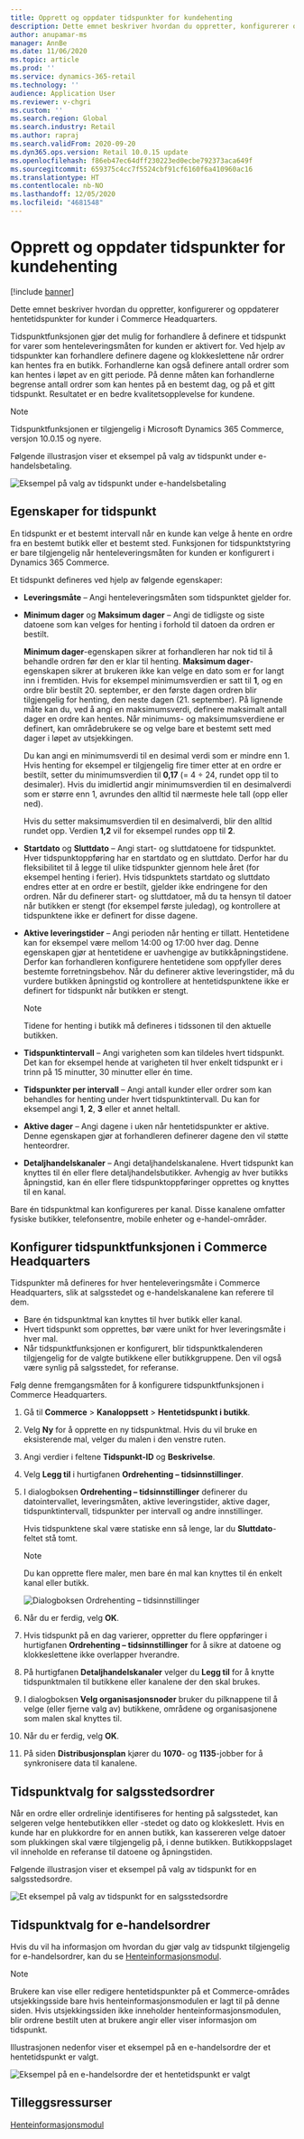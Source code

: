 ```yaml
---
title: Opprett og oppdater tidspunkter for kundehenting
description: Dette emnet beskriver hvordan du oppretter, konfigurerer og oppdaterer hentetidspunkter for kunder i Commerce Headquarters.
author: anupamar-ms
manager: AnnBe
ms.date: 11/06/2020
ms.topic: article
ms.prod: ''
ms.service: dynamics-365-retail
ms.technology: ''
audience: Application User
ms.reviewer: v-chgri
ms.custom: ''
ms.search.region: Global
ms.search.industry: Retail
ms.author: rapraj
ms.search.validFrom: 2020-09-20
ms.dyn365.ops.version: Retail 10.0.15 update
ms.openlocfilehash: f86eb47ec64dff230223ed0ecbe792373aca649f
ms.sourcegitcommit: 659375c4cc7f5524cbf91cf6160f6a410960ac16
ms.translationtype: HT
ms.contentlocale: nb-NO
ms.lasthandoff: 12/05/2020
ms.locfileid: "4681548"
---
```

# <a name="create-and-update-time-slots-for-customer-pickup"></a>Opprett og oppdater tidspunkter for kundehenting

[!include [banner](../../includes/banner.md)]

Dette emnet beskriver hvordan du oppretter, konfigurerer og oppdaterer hentetidspunkter for kunder i Commerce Headquarters.

Tidspunktfunksjonen gjør det mulig for forhandlere å definere et tidspunkt for varer som henteleveringsmåten for kunden er aktivert for. Ved hjelp av tidspunkter kan forhandlere definere dagene og klokkeslettene når ordrer kan hentes fra en butikk. Forhandlerne kan også definere antall ordrer som kan hentes i løpet av en gitt periode. På denne måten kan forhandlerne begrense antall ordrer som kan hentes på en bestemt dag, og på et gitt tidspunkt. Resultatet er en bedre kvalitetsopplevelse for kundene.

> [!NOTE]
> Tidspunktfunksjonen er tilgjengelig i Microsoft Dynamics 365 Commerce, versjon 10.0.15 og nyere.

Følgende illustrasjon viser et eksempel på valg av tidspunkt under e-handelsbetaling.

![Eksempel på valg av tidspunkt under e-handelsbetaling](../dev-itpro/media/Curbside_timeslot_eCommerce.PNG)

## <a name="time-slot-properties"></a>Egenskaper for tidspunkt

En tidspunkt er et bestemt intervall når en kunde kan velge å hente en ordre fra en bestemt butikk eller et bestemt sted. Funksjonen for tidspunktstyring er bare tilgjengelig når henteleveringsmåten for kunden er konfigurert i Dynamics 365 Commerce.

Et tidspunkt defineres ved hjelp av følgende egenskaper:

- **Leveringsmåte** – Angi henteleveringsmåten som tidspunktet gjelder for.
- **Minimum dager** og **Maksimum dager** – Angi de tidligste og siste datoene som kan velges for henting i forhold til datoen da ordren er bestilt. 

    **Minimum dager**-egenskapen sikrer at forhandleren har nok tid til å behandle ordren før den er klar til henting. **Maksimum dager**-egenskapen sikrer at brukeren ikke kan velge en dato som er for langt inn i fremtiden. Hvis for eksempel minimumsverdien er satt til **1**, og en ordre blir bestilt 20. september, er den første dagen ordren blir tilgjengelig for henting, den neste dagen (21. september). På lignende måte kan du, ved å angi en maksimumsverdi, definere maksimalt antall dager en ordre kan hentes. Når minimums- og maksimumsverdiene er definert, kan områdebrukere se og velge bare et bestemt sett med dager i løpet av utsjekkingen.

    Du kan angi en minimumsverdi til en desimal verdi som er mindre enn 1. Hvis henting for eksempel er tilgjengelig fire timer etter at en ordre er bestilt, setter du minimumsverdien til **0,17** (= 4 ÷ 24, rundet opp til to desimaler). Hvis du imidlertid angir minimumsverdien til en desimalverdi som er større enn 1, avrundes den alltid til nærmeste hele tall (opp eller ned).

    Hvis du setter maksimumsverdien til en desimalverdi, blir den alltid rundet opp. Verdien **1,2** vil for eksempel rundes opp til **2**.

- **Startdato** og **Sluttdato** – Angi start- og sluttdatoene for tidspunktet. Hver tidspunktoppføring har en startdato og en sluttdato. Derfor har du fleksibilitet til å legge til ulike tidspunkter gjennom hele året (for eksempel henting i ferier). Hvis tidspunktets startdato og sluttdato endres etter at en ordre er bestilt, gjelder ikke endringene for den ordren. Når du definerer start- og sluttdatoer, må du ta hensyn til datoer når butikken er stengt (for eksempel første juledag), og kontrollere at tidspunktene ikke er definert for disse dagene.
- **Aktive leveringstider** – Angi perioden når henting er tillatt. Hentetidene kan for eksempel være mellom 14:00 og 17:00 hver dag. Denne egenskapen gjør at hentetidene er uavhengige av butikkåpningstidene. Derfor kan forhandleren konfigurere hentetidene som oppfyller deres bestemte forretningsbehov. Når du definerer aktive leveringstider, må du vurdere butikken åpningstid og kontrollere at hentetidspunktene ikke er definert for tidspunkt når butikken er stengt.

    > [!NOTE]
    > Tidene for henting i butikk må defineres i tidssonen til den aktuelle butikken.

- **Tidspunktintervall** – Angi varigheten som kan tildeles hvert tidspunkt. Det kan for eksempel hende at varigheten til hver enkelt tidspunkt er i trinn på 15 minutter, 30 minutter eller én time.
- **Tidspunkter per intervall** – Angi antall kunder eller ordrer som kan behandles for henting under hvert tidspunktintervall. Du kan for eksempel angi **1**, **2**, **3** eller et annet heltall.
- **Aktive dager** – Angi dagene i uken når hentetidspunkter er aktive. Denne egenskapen gjør at forhandleren definerer dagene den vil støtte henteordrer.
- **Detaljhandelskanaler** – Angi detaljhandelskanalene. Hvert tidspunkt kan knyttes til én eller flere detaljhandelsbutikker. Avhengig av hver butikks åpningstid, kan én eller flere tidspunktoppføringer opprettes og knyttes til en kanal. 

<!-- ![HQ Timeslot overview](../dev-itpro/media/Curbside_timeslot_Settings_overview.PNG) -->

Bare én tidspunktmal kan konfigureres per kanal. Disse kanalene omfatter fysiske butikker, telefonsentre, mobile enheter og e-handel-områder.

## <a name="configure-the-time-slot-feature-in-commerce-headquarters"></a>Konfigurer tidspunktfunksjonen i Commerce Headquarters

Tidspunkter må defineres for hver henteleveringsmåte i Commerce Headquarters, slik at salgsstedet og e-handelskanalene kan referere til dem.

- Bare én tidspunktmal kan knyttes til hver butikk eller kanal.
- Hvert tidspunkt som opprettes, bør være unikt for hver leveringsmåte i hver mal.
- Når tidspunktfunksjonen er konfigurert, blir tidspunktkalenderen tilgjengelig for de valgte butikkene eller butikkgruppene. Den vil også være synlig på salgsstedet, for referanse.

Følg denne fremgangsmåten for å konfigurere tidspunktfunksjonen i Commerce Headquarters.

1. Gå til **Commerce** \> **Kanaloppsett** \> **Hentetidspunkt i butikk**.
1. Velg **Ny** for å opprette en ny tidspunktmal. Hvis du vil bruke en eksisterende mal, velger du malen i den venstre ruten.
1. Angi verdier i feltene **Tidspunkt-ID** og **Beskrivelse**.
1. Velg **Legg til** i hurtigfanen **Ordrehenting – tidsinnstillinger**.
1. I dialogboksen **Ordrehenting – tidsinnstillinger** definerer du datointervallet, leveringsmåten, aktive leveringstider, aktive dager, tidspunktintervall, tidspunkter per intervall og andre innstillinger.

    Hvis tidspunktene skal være statiske enn så lenge, lar du **Sluttdato**-feltet stå tomt.

    > [!NOTE]
    > Du kan opprette flere maler, men bare én mal kan knyttes til én enkelt kanal eller butikk.

    ![Dialogboksen Ordrehenting – tidsinnstillinger](../dev-itpro/media/Curbside_timeslot_Settings_Page.PNG)

1. Når du er ferdig, velg **OK**.
1. Hvis tidspunkt på en dag varierer, oppretter du flere oppføringer i hurtigfanen **Ordrehenting – tidsinnstillinger** for å sikre at datoene og klokkeslettene ikke overlapper hverandre.
1. På hurtigfanen **Detaljhandelskanaler** velger du **Legg til** for å knytte tidspunktmalen til butikkene eller kanalene der den skal brukes.
1. I dialogboksen **Velg organisasjonsnoder** bruker du pilknappene til å velge (eller fjerne valg av) butikkene, områdene og organisasjonene som malen skal knyttes til.

    <!-- ![HQ Timeslot overview](../dev-itpro/media/Curbside_timeslot_Settings_overview.PNG) -->

1. Når du er ferdig, velg **OK**.
1. På siden **Distribusjonsplan** kjører du **1070**- og **1135**-jobber for å synkronisere data til kanalene.

## <a name="time-slot-selection-for-pos-orders"></a>Tidspunktvalg for salgsstedsordrer

Når en ordre eller ordrelinje identifiseres for henting på salgsstedet, kan selgeren velge hentebutikken eller -stedet og dato og klokkeslett. Hvis en kunde har en plukkordre for en annen butikk, kan kassereren velge datoer som plukkingen skal være tilgjengelig på, i denne butikken. Butikkoppslaget vil inneholde en referanse til datoene og åpningstiden.

Følgende illustrasjon viser et eksempel på valg av tidspunkt for en salgsstedsordre.

![Et eksempel på valg av tidspunkt for en salgsstedsordre](../dev-itpro/media/Curbside_timeslot_POS.png)

## <a name="time-slot-selection-for-e-commerce-orders"></a>Tidspunktvalg for e-handelsordrer

Hvis du vil ha informasjon om hvordan du gjør valg av tidspunkt tilgjengelig for e-handelsordrer, kan du se [Henteinformasjonsmodul](../pickup-info-module.md).

> [!NOTE]
> Brukere kan vise eller redigere hentetidspunkter på et Commerce-områdes utsjekkingsside bare hvis henteinformasjonsmodulen er lagt til på denne siden. Hvis utsjekkingssiden ikke inneholder henteinformasjonsmodulen, blir ordrene bestilt uten at brukere angir eller viser informasjon om tidspunkt.

Illustrasjonen nedenfor viser et eksempel på en e-handelsordre der et hentetidspunkt er valgt.

![Eksempel på en e-handelsordre der et hentetidspunkt er valgt](../dev-itpro/media/Curbside_timeslot_eCommerce_checkoutsummary.PNG)

## <a name="additional-resources"></a>Tilleggsressurser

[Henteinformasjonsmodul](../pickup-info-module.md)
